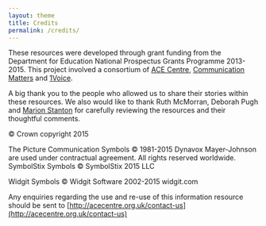 ```yaml
---
layout: theme
title: Credits
permalink: /credits/
---
```


These resources were developed through grant funding from the Department for Education National Prospectus Grants Programme 2013-2015.  This project involved a consortium of [ACE Centre](http://acecentre.org.uk), [Communication Matters](http://www.communicationmatters.org.uk) and [1Voice](http://www.1voice.info).

A big thank you to the people who allowed us to share their stories within these resources.  We also would like to thank Ruth McMorran, Deborah Pugh and [Marion Stanton](http://candleaac.com) for carefully reviewing the resources and their thoughtful comments.  

&copy; Crown copyright 2015

The Picture Communication Symbols &copy; 1981-2015 Dynavox Mayer-Johnson are used under contractual agreement. All rights reserved worldwide. SymbolStix Symbols &copy; SymbolStix 2015 LLC

Widgit Symbols &copy; Widgit Software 2002-2015 widgit.com

Any enquiries regarding the use and re-use of this information resource should be sent to [http://acecentre.org.uk/contact-us](http://acecentre.org.uk/contact-us)